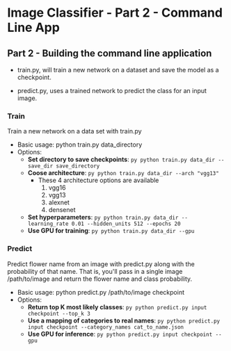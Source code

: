 # Image Classifier - Part 2 - Command Line App

## Part 2 - Building the command line application

- train.py, will train a new network on a dataset and save the model as a checkpoint.

- predict.py, uses a trained network to predict the class for an input image.

### Train
Train a new network on a data set with train.py

- Basic usage: python train.py data_directory
- Options: 
  - __Set directory to save checkpoints__: ```py python train.py data_dir --save_dir save_directory ```
  - __Coose architecture__: ```py python train.py data_dir --arch "vgg13" ```
    - These 4 architecture options are available
      1. vgg16
      2. vgg13
      3. alexnet
      4. densenet
  - __Set hyperparameters__: ```py python train.py data_dir --learning_rate 0.01 --hidden_units 512 --epochs 20 ```
  - __Use GPU for training__: ```py python train.py data_dir --gpu ```
  
### Predict
Predict flower name from an image with predict.py along with the probability of that name. That is, you'll pass in a single image /path/to/image and return the flower name and class probability.

- Basic usage: python predict.py /path/to/image checkpoint
- Options: 
  - __Return top  K most likely classes__: ```py python predict.py input checkpoint --top_k 3 ```
  - __Use a mapping of categories to real names__: ```py python predict.py input checkpoint --category_names cat_to_name.json ```
  - __Use GPU for inference__: ```py python predict.py input checkpoint --gpu ```
